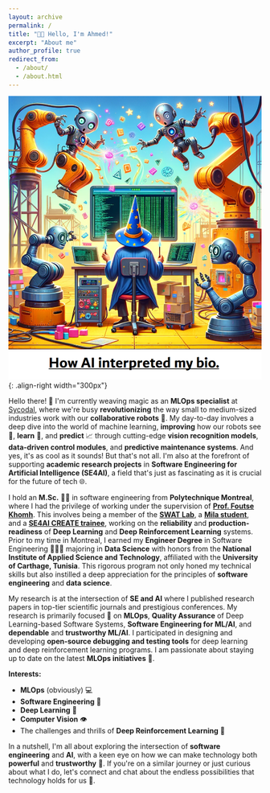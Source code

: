 ```yaml
---
layout: archive
permalink: /
title: "👋🏼 Hello, I'm Ahmed!"
excerpt: "About me"
author_profile: true
redirect_from: 
  - /about/
  - /about.html
---
```


![How AI interpreted my bio.](/images/0.png){: .align-right width="300px"}

Hello there! 🚀 I'm currently weaving magic as an **MLOps specialist** at [Sycodal](https://www.sycodal.com), where
we're busy **revolutionizing** the way small to medium-sized industries work with our **collaborative robots** 🤖.
My day-to-day involves a deep dive into the world of machine learning, **improving** how our robots see 👀,
**learn** 🧠, and **predict** 📈 through cutting-edge **vision recognition models**, **data-driven control modules**,
and **predictive maintenance systems**. And yes, it's as cool as it sounds! But that's not all. I'm also at the
forefront of supporting **academic research projects** in **Software Engineering for Artificial Intelligence (SE4AI)**,
a field that's just as fascinating as it is crucial for the future of tech 🌐.

I hold an **M.Sc.** 👨‍🎓 in software engineering from **Polytechnique Montreal**, where I had the privilege of working
under the supervision of [**Prof. Foutse Khomh**](https://mila.quebec/en/person/foutse-khomh/). This involves being a
member of the [**SWAT Lab**](https://swat.polymtl.ca/), a [**Mila student**](https://mila.quebec/en/),
and a [**SE4AI CREATE trainee**](https://se4ai.org/), working on the **reliability**
and **production-readiness** of **Deep Learning** and **Deep Reinforcement Learning** systems. Prior to my time in
Montreal, I earned my **Engineer Degree** in Software Engineering 👨🏻‍💻 majoring in **Data Science** with honors from
the **National Institute of Applied Science and Technology**, affiliated with the **University of Carthage, Tunisia**.
This rigorous program not only honed my technical skills but also instilled a deep appreciation for the principles
of **software engineering** and **data science**.

My research is at the intersection of **SE and AI** where I published research papers in top-tier scientific journals
and prestigious conferences. My research is primarily focused 🔬 on **MLOps**, **Quality Assurance** of Deep
Learning-based Software Systems, **Software Engineering for ML/AI**, and **dependable** and **trustworthy ML/AI**.
I participated in designing and developing **open-source debugging and testing tools** for deep learning and deep
reinforcement learning programs. I am passionate about staying up to date on the latest **MLOps initiatives** 🌟.

**Interests:**
- **MLOps** (obviously) 💻
- **Software Engineering** 🔧
- **Deep Learning** 🧠
- **Computer Vision** 👁️
- The challenges and thrills of **Deep Reinforcement Learning** 🎢

In a nutshell, I'm all about exploring the intersection of **software engineering** and **AI**, with a keen eye on
how we can make technology both **powerful** and **trustworthy** 🔐. If you're on a similar journey or just curious
about what I do, let's connect and chat about the endless possibilities that technology holds for us 🌟.